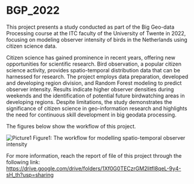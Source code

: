 # BGP_2022

This project presents a study conducted as part of the Big Geo-data Processing course at the ITC faculty of the University of Twente in 2022, focusing on modeling observer intensity of birds in the Netherlands using citizen science data. 

Citizen science has gained prominence in recent years, offering new opportunities for scientific research. Bird observation, a popular citizen science activity, provides spatio-temporal distribution data that can be harnessed for research. The project employs data preparation, developed and developing region division, and Random Forest modeling to predict observer intensity. Results indicate higher observer densities during weekends and the identification of potential future birdwatching areas in developing regions. Despite limitations, the study demonstrates the significance of citizen science in geo-information research and highlights the need for continuous skill development in big geodata processing.

The figures below show the workflow of this project.

![Picture1](https://github.com/Morteza-Amouei/BGP_2022/assets/113603764/61e54b2e-b496-46df-8870-51e2d71aa8e7)
                                  Figure1: The workflow for modelling spatio-temporal observer intensity

For more information, reach the report of file of this project through the following link:
https://drive.google.com/drive/folders/1Xf0G0TECzrGM2litfI8qeL-9y4-sH_th?usp=sharing

